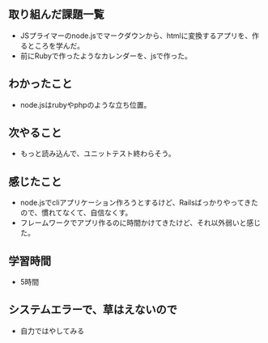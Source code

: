 ## 取り組んだ課題一覧
- JSプライマーのnode.jsでマークダウンから、htmlに変換するアプリを、作るところを学んだ。
- 前にRubyで作ったようなカレンダーを、jsで作った。

## わかったこと
- node.jsはrubyやphpのような立ち位置。

## 次やること
- もっと読み込んで、ユニットテスト終わらそう。

## 感じたこと
- node.jsでcliアプリケーション作ろうとするけど、Railsばっかりやってきたので、慣れてなくて、自信なくす。
- フレームワークでアプリ作るのに時間かけてきたけど、それ以外弱いと感じた。

## 学習時間
- 5時間

## システムエラーで、草はえないので
- 自力ではやしてみる